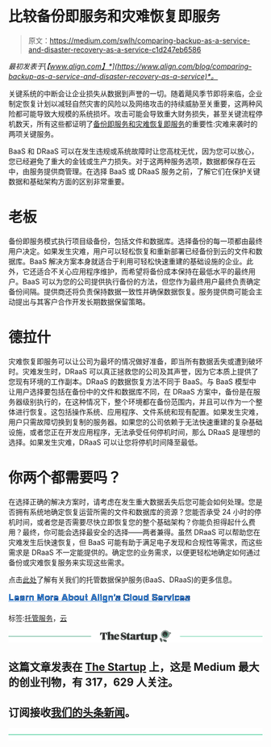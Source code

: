 # 比较备份即服务和灾难恢复即服务

> 原文：<https://medium.com/swlh/comparing-backup-as-a-service-and-disaster-recovery-as-a-service-c1d247eb6586>

*最初发表于*[*【www.align.com】*](https://www.align.com/blog/comparing-backup-as-a-service-and-disaster-recovery-as-a-service)*。*

关键系统的中断会让企业损失从数据到声誉的一切。随着飓风季节即将来临，企业制定恢复计划以减轻自然灾害的风险以及网络攻击的持续威胁至关重要，这两种风险都可能导致大规模的系统损坏。攻击可能会导致重大财务损失，甚至关键流程停机数天，所有这些都证明了[备份即服务和灾难恢复即服务](https://www.align.com/managed-services/cloud-services/#hs_cos_wrapper_module_150644201116835)的重要性:灾难来袭时的两项关键服务。

BaaS 和 DRaaS 可以在发生违规或系统故障时让您高枕无忧，因为您可以放心，您已经避免了重大的金钱或生产力损失。对于这两种服务选项，数据都保存在云中，由服务提供商管理。在选择 BaaS 或 DRaaS 服务之前，了解它们在保护关键数据和基础架构方面的区别非常重要。

# 老板

备份即服务模式执行项目级备份，包括文件和数据库。选择备份的每一项都由最终用户决定。如果发生灾难，用户可以轻松恢复和重新部署已经备份到云的文件和数据库。BaaS 解决方案本身就适合于利用可轻松快速重建的基础设施的企业。此外，它还适合不关心应用程序维护，而希望将备份成本保持在最低水平的最终用户。BaaS 可以为您的公司提供执行备份的方法，但您作为最终用户最终负责确定备份间隔。提供商还将负责保持数据一致性并确保数据恢复。服务提供商可能会主动提出与其客户合作开发长期数据保留策略。

# 德拉什

灾难恢复即服务可以让公司为最坏的情况做好准备，即当所有数据丢失或遭到破坏时。灾难发生时，DRaaS 可以真正拯救您的公司及其声誉，因为它本质上提供了您现有环境的工作副本。DRaaS 的数据恢复方法不同于 BaaS。与 BaaS 模型中让用户选择要包括在备份中的文件和数据库不同，在 DRaaS 方案中，备份是在服务器级别执行的，在这种情况下，整个环境都在备份范围内，并且可以作为一个整体进行恢复。这包括操作系统、应用程序、文件系统和现有配置。如果发生灾难，用户只需故障切换到复制的服务器。如果您的公司依赖于无法快速重建的复杂基础设施，或者您正在开发应用程序，无法承受任何停机时间，那么 DRaaS 是理想的选择。如果发生灾难，DRaaS 可以让您将停机时间降至最低。

# 你两个都需要吗？

在选择正确的解决方案时，请考虑在发生重大数据丢失后您可能会如何处理。您是否拥有系统地确定恢复运营所需的文件和数据库的资源？您能否承受 24 小时的停机时间，或者您是否需要尽快立即恢复您的整个基础架构？你能负担得起什么费用？最终，你可能会选择最安全的选择——两者兼得。虽然 DRaaS 可以帮助您在灾难发生后快速恢复，但 BaaS 可能有助于满足电子发现和合规性等需求，而这些需求是 DRaaS 不一定能提供的。确定您的业务需求，以便更轻松地确定如何通过备份或灾难恢复服务来实现这些需求。

点击[此处](https://www.align.com/managed-services/cloud-services/#hs_cos_wrapper_module_150644201116835)了解有关我们的托管数据保护服务(BaaS、DRaaS)的更多信息。

![](img/c455ee16c66ffe33d1332b3f2bcf7672.png)

标签:[托管服务](https://www.align.com/blog/topic/managed-services)，[云](https://www.align.com/blog/topic/cloud)

[![](img/308a8d84fb9b2fab43d66c117fcc4bb4.png)](https://medium.com/swlh)

## 这篇文章发表在 [The Startup](https://medium.com/swlh) 上，这是 Medium 最大的创业刊物，有 317，629 人关注。

## 订阅接收[我们的头条新闻](http://growthsupply.com/the-startup-newsletter/)。

[![](img/b0164736ea17a63403e660de5dedf91a.png)](https://medium.com/swlh)